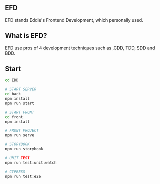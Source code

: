 ## EFD

EFD stands Eddie's Frontend Development, which personally used.

## What is EFD?

EFD use pros of 4 development techniques such as ,CDD, TDD, SDD and BDD. 

## Start

```bash
cd EDD

# START SERVER
cd back
npm install
npm run start

# START FRONT
cd front
npm install

# FRONT PROJECT
npm run serve 

# STORYBOOK
npm run storybook

# UNIT TEST
npm run test:unit:watch

# CYPRESS
npm run test:e2e
```
